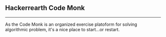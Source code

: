 ﻿## Hackerrearth Code Monk
---

As the Code Monk is an organized exercise platoform for solving algorithmic problem, it's a nice place to start...or restart.